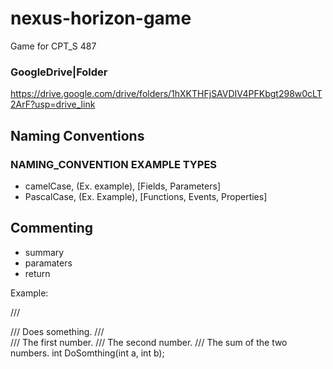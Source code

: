 # nexus-horizon-game
Game for CPT_S 487


### GoogleDrive|Folder
https://drive.google.com/drive/folders/1hXKTHFjSAVDIV4PFKbgt298w0cLT2ArF?usp=drive_link

## Naming Conventions
### NAMING_CONVENTION EXAMPLE TYPES
- camelCase, (Ex. example), [Fields, Parameters]
- PascalCase, (Ex. Example), [Functions, Events, Properties]

## Commenting
- summary
- paramaters
- return

Example:

/// <summary>
/// Does something.
/// </summary>
/// <param name="a">The first number.</param>
/// <param name="b">The second number.</param>
/// <returns>The sum of the two numbers.</returns>
int DoSomthing(int a, int b);
